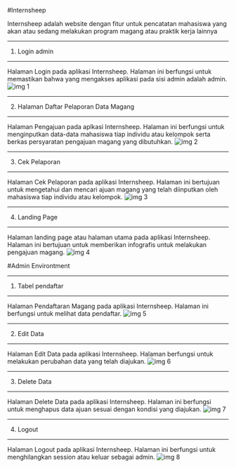 #Internsheep


Internsheep adalah website dengan fitur untuk pencatatan mahasiswa yang akan atau sedang
melakukan program magang atau praktik kerja lainnya

*******************
1.  Login admin
*******************

Halaman Login pada aplikasi Internsheep. Halaman ini berfungsi untuk memastikan bahwa yang mengakses aplikasi pada sisi admin adalah admin.
![img 1](assets/image/login-admin.jpg)

**************************
2.	Halaman Daftar Pelaporan Data Magang
**************************

Halaman Pengajuan pada aplkasi Internsheep. Halaman ini berfungsi untuk menginputkan data-data mahasiswa tiap individu atau kelompok serta berkas persyaratan pengajuan magang yang dibutuhkan.
![img 2](assets/image/halaman-daftar.jpg)

*******************
3.	Cek Pelaporan
*******************

Halaman Cek Pelaporan pada aplikasi Internsheep. Halaman ini bertujuan untuk mengetahui dan mencari ajuan magang yang telah diinputkan oleh mahasiswa tiap individu atau kelompok.
![img 3](assets/image/cek-laporan.jpg)

************
4.	Landing Page
************

Halaman landing page atau halaman utama pada aplikasi Internsheep. Halaman ini bertujuan untuk memberikan infografis untuk melakukan pengajuan magang.
![img 4](assets/image/landing-page.jpg)

#Admin Environtment

*******
1.  Tabel pendaftar
*******

Halaman Pendaftaran Magang pada aplikasi Internsheep. Halaman ini berfungsi untuk melihat data pendaftar.
![img 5](assets/image/tabel-pendaftar.jpg)

*********
2.  Edit Data
*********
Halaman Edit Data pada aplikasi Internsheep. Halaman berfungsi untuk melakukan perubahan data yang telah diajukan.
![img 6](assets/image/edit-data.jpg)

***************
3.  Delete Data
***************
Halaman Delete Data pada aplikasi Internsheep. Halaman ini berfungsi untuk menghapus data ajuan sesuai dengan kondisi yang diajukan.
![img 7](assets/image/delete-data.jpg)

***************
4.  Logout
***************
Halaman Logout pada aplikasi Internsheep. Halaman ini berfungsi untuk menghilangkan session atau keluar sebagai admin.
![img 8](assets/image/logout.jpg)
